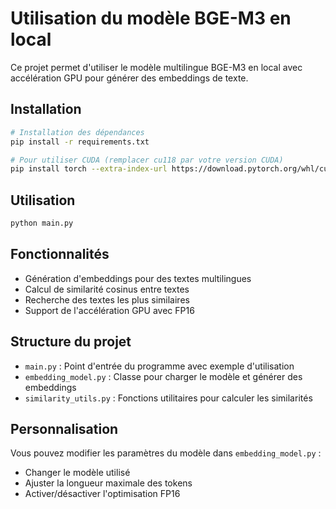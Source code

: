# Utilisation du modèle BGE-M3 en local

Ce projet permet d'utiliser le modèle multilingue BGE-M3 en local avec accélération GPU pour générer des embeddings de texte.

## Installation

```bash
# Installation des dépendances
pip install -r requirements.txt

# Pour utiliser CUDA (remplacer cu118 par votre version CUDA)
pip install torch --extra-index-url https://download.pytorch.org/whl/cu118
```

## Utilisation

```bash
python main.py
```

## Fonctionnalités

- Génération d'embeddings pour des textes multilingues
- Calcul de similarité cosinus entre textes
- Recherche des textes les plus similaires
- Support de l'accélération GPU avec FP16

## Structure du projet

- `main.py` : Point d'entrée du programme avec exemple d'utilisation
- `embedding_model.py` : Classe pour charger le modèle et générer des embeddings
- `similarity_utils.py` : Fonctions utilitaires pour calculer les similarités

## Personnalisation

Vous pouvez modifier les paramètres du modèle dans `embedding_model.py` :
- Changer le modèle utilisé
- Ajuster la longueur maximale des tokens
- Activer/désactiver l'optimisation FP16
